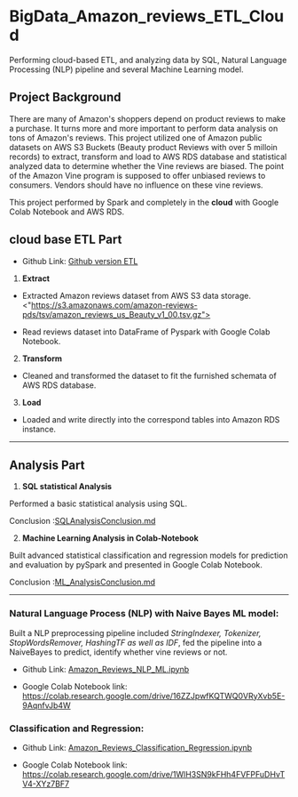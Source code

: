 # BigData_Amazon_reviews_ETL_Cloud

Performing cloud-based ETL, and analyzing data by SQL, Natural Language Processing (NLP) pipeline and several Machine Learning model.

## Project Background

There are many of Amazon's shoppers depend on product reviews to make a purchase. It turns more and more important to perform data analysis on tons of Amazon's reviews. This project utilized one of Amazon public datasets on AWS S3 Buckets (Beauty product Reviews with over 5 milloin records) to extract, transform and load to AWS RDS database and statistical analyzed data to determine whether the Vine reviews are biased. The point of the Amazon Vine program is supposed to offer unbiased reviews to consumers. Vendors should have no influence on these vine reviews.

This project performed by Spark and completely in the **cloud** with Google Colab Notebook and AWS RDS.

## cloud base ETL Part 

- Github Link: [Github version ETL](/Amazon_Reriews_ETL_process.ipynb) 


1. **Extract**

- Extracted Amazon reviews dataset from AWS S3 data storage. <"https://s3.amazonaws.com/amazon-reviews-pds/tsv/amazon_reviews_us_Beauty_v1_00.tsv.gz">

- Read reviews dataset into DataFrame of Pyspark with Google Colab Notebook.

2. **Transform**

- Cleaned and transformed the dataset to fit the furnished schemata of AWS RDS database.

3. **Load**

- Loaded and write directly into the correspond tables into Amazon RDS instance.

----------------------------------------------------------------------------

## Analysis Part 

1. **SQL statistical Analysis**

Performed a basic statistical analysis using SQL.

Conclusion :[SQLAnalysisConclusion.md](/SQLAnalysisConclusion.md)


2. **Machine Learning Analysis in Colab-Notebook**

Built advanced statistical classification and regression models for prediction and evaluation by pySpark and presented in Google Colab Notebook.

Conclusion :[ML_AnalysisConclusion.md](https://github.com/raven-rivas/BigData_ETL-on-Amazon-dataset/blob/master/ML_AnalysisConclusion.MD)

-------------------------------------------------------------------------

### Natural Language Process (NLP) with Naive Bayes ML model:

Built a NLP preprocessing pipeline included *StringIndexer, Tokenizer, StopWordsRemover, HashingTF as well as IDF*, fed the pipeline into a NaiveBayes to predict, identify whether vine reviews or not.

- Github Link: [Amazon_Reviews_NLP_ML.ipynb](/Amazon_Reviews_NLP_ML.ipynb)

- Google Colab Notebook link: <https://colab.research.google.com/drive/16ZZJpwfKQTWQ0VRyXvb5E-9AqnfvJb4W>



### Classification and Regression:

- Github Link: [Amazon_Reviews_Classification_Regression.ipynb](/Amazon_Reviews_Classification_Regression.ipynb)

- Google Colab Notebook link: <https://colab.research.google.com/drive/1WlH3SN9kFHh4FVFPFuDHvTV4-XYz7BF7>
